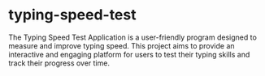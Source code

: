 # typing-speed-test
The Typing Speed Test Application is a user-friendly program designed to measure and improve typing speed. This project aims to provide an interactive and engaging platform for users to test their typing skills and track their progress over time.
